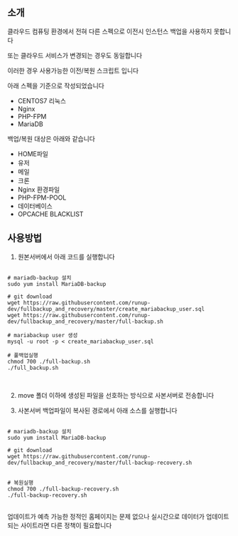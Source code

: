 ## 소개 
클라우드 컴퓨팅 환경에서 전혀 다른 스펙으로 이전시 인스턴스 백업을 사용하지 못합니다 

또는 클라우드 서비스가 변경되는 경우도 동일합니다 

이러한 경우 사용가능한 이전/복원 스크립트 입니다 

아래 스펙을 기준으로 작성되었습니다 
- CENTOS7 리눅스
- Nginx
- PHP-FPM
- MariaDB

백업/복원 대상은 아래와 같습니다 
- HOME파일
- 유저 
- 메일
- 크론
- Nginx 환경파일
- PHP-FPM-POOL
- 데이터베이스
- OPCACHE BLACKLIST

## 사용방법
1. 원본서버에서 아래 코드를 실행합니다  
<pre>
<code>
# mariadb-backup 설치  
sudo yum install MariaDB-backup

# git download
wget https://raw.githubusercontent.com/runup-dev/fullbackup_and_recovery/master/create_mariabackup_user.sql
wget https://raw.githubusercontent.com/runup-dev/fullbackup_and_recovery/master/full-backup.sh

# mariabackup user 생성
mysql -u root -p < create_mariabackup_user.sql

# 풀백업실행
chmod 700 ./full-backup.sh
./full_backup.sh

</code>
</pre>

2. move 폴더 이하에 생성된 파일을 선호하는 방식으로 사본서버로 전송합니다 

3. 사본서버 백업파일이 복사된  경로에서 아래 소스를 실행합니다 
<pre>
<code>
# mariadb-backup 설치
sudo yum install MariaDB-backup

# git download
wget https://raw.githubusercontent.com/runup-dev/fullbackup_and_recovery/master/full-backup-recovery.sh


# 복원실행
chmod 700 ./full-backup-recovery.sh
./full-backup-recovery.sh
</code>
</pre>

업데이트가 예측 가능한 정적인 홈페이지는 문제 없으나 
실시간으로 데이터가 업데이트 되는 사이트라면 다른 정책이 필요합니다 
